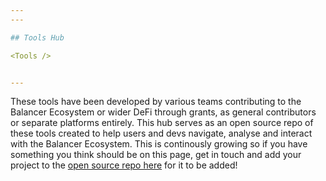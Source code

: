 ```yaml
---
---

## Tools Hub

<Tools />


---
```


These tools have been developed by various teams contributing to the Balancer Ecosystem or wider DeFi through grants, as general contributors or separate platforms entirely. This hub serves as an open source repo of these tools created to help users and devs navigate, analyse and interact with the Balancer Ecosystem. This is continously growing so if you have something you think should be on this page, get in touch and add your project to the [open source repo here](https://github.com/balancer/docs/tree/main/docs/tools) for it to be added! 